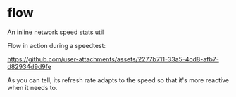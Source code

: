 # flow

An inline network speed stats util

Flow in action during a speedtest:

https://github.com/user-attachments/assets/2277b711-33a5-4cd8-afb7-d82934d9d9fe

As you can tell, its refresh rate adapts to the speed so that it's more reactive when it needs to.
